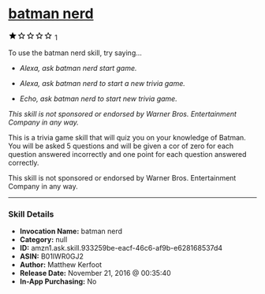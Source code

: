 # [batman nerd](http://alexa.amazon.com/#skills/amzn1.ask.skill.933259be-eacf-46c6-af9b-e628168537d4)
![1 stars](../../images/ic_star_black_18dp_1x.png)![1 stars](../../images/ic_star_border_black_18dp_1x.png)![1 stars](../../images/ic_star_border_black_18dp_1x.png)![1 stars](../../images/ic_star_border_black_18dp_1x.png)![1 stars](../../images/ic_star_border_black_18dp_1x.png) 1

To use the batman nerd skill, try saying...

* *Alexa, ask batman nerd start game.*

* *Alexa, ask batman nerd to start a new trivia game.*

* *Echo, ask batman nerd to start new trivia game.*

*This skill is not sponsored or endorsed by Warner Bros. Entertainment Company in any way.*

This is a trivia game skill that will quiz you on your knowledge of Batman. You will be asked 5 questions and will be given a cor of zero for each question answered incorrectly and one point for each question answered correctly.

This skill is not sponsored or endorsed by Warner Bros. Entertainment Company in any way.

***

### Skill Details

* **Invocation Name:** batman nerd
* **Category:** null
* **ID:** amzn1.ask.skill.933259be-eacf-46c6-af9b-e628168537d4
* **ASIN:** B01IWR0GJ2
* **Author:** Matthew Kerfoot
* **Release Date:** November 21, 2016 @ 00:35:40
* **In-App Purchasing:** No
